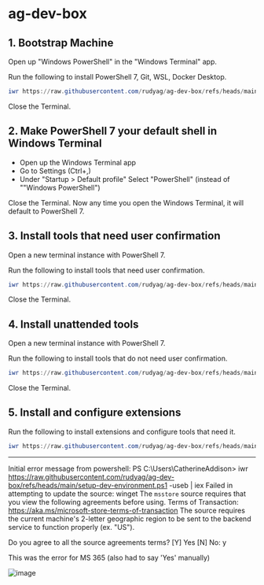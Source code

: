 # ag-dev-box

## 1. Bootstrap Machine

Open up "Windows PowerShell" in the "Windows Terminal" app.

Run the following to install PowerShell 7, Git, WSL, Docker Desktop.

```powershell
iwr https://raw.githubusercontent.com/rudyag/ag-dev-box/refs/heads/main/bootstrap-machine.ps1 -useb | iex
```

Close the Terminal.

## 2. Make PowerShell 7 your default shell in Windows Terminal
- Open up the Windows Terminal app
- Go to Settings (Ctrl+,)
- Under "Startup > Default profile" Select "PowerShell" (instead of ""Windows PowerShell")
 
Close the Terminal. Now any time you open the Windows Terminal, it will default to PowerShell 7.

## 3. Install tools that need user confirmation
Open a new terminal instance with PowerShell 7.

Run the following to install tools that need user confirmation.

```powershell
iwr https://raw.githubusercontent.com/rudyag/ag-dev-box/refs/heads/main/install-tools-attended.ps1 -useb | iex
```

Close the Terminal.

## 4. Install unattended tools

Open a new terminal instance with PowerShell 7.

Run the following to install tools that do not need user confirmation.

```powershell
iwr https://raw.githubusercontent.com/rudyag/ag-dev-box/refs/heads/main/install-tools-unattended.ps1 -useb | iex
```

Close the Terminal.

## 5. Install and configure extensions

Run the following to install extensions and configure tools that need it.

```powershell
iwr https://raw.githubusercontent.com/rudyag/ag-dev-box/refs/heads/main/install-configure-extensions.ps1 -useb | iex
```

---


Initial error message from powershell:
PS C:\Users\CatherineAddison> iwr https://raw.githubusercontent.com/rudyag/ag-dev-box/refs/heads/main/setup-dev-environment.ps1 -useb | iex
Failed in attempting to update the source: winget
The `msstore` source requires that you view the following agreements before using.
Terms of Transaction: https://aka.ms/microsoft-store-terms-of-transaction
The source requires the current machine's 2-letter geographic region to be sent to the backend service to function properly (ex. "US").

Do you agree to all the source agreements terms?
[Y] Yes  [N] No: y

This was the error for MS 365 (also had to say 'Yes' manually)

![image](https://github.com/user-attachments/assets/ca413470-0a64-413d-b4b2-8fd6a232e3f2)
